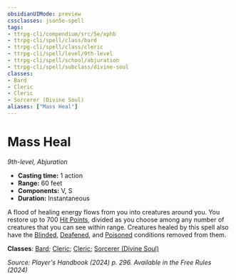```yaml
---
obsidianUIMode: preview
cssclasses: json5e-spell
tags:
- ttrpg-cli/compendium/src/5e/xphb
- ttrpg-cli/spell/class/bard
- ttrpg-cli/spell/class/cleric
- ttrpg-cli/spell/level/9th-level
- ttrpg-cli/spell/school/abjuration
- ttrpg-cli/spell/subclass/divine-soul
classes:
- Bard
- Cleric
- Cleric
- Sorcerer (Divine Soul)
aliases: ["Mass Heal"]
---
```

# Mass Heal
*9th-level, Abjuration*  

- **Casting time:** 1 action
- **Range:** 60 feet
- **Components:** V, S
- **Duration:** Instantaneous

A flood of healing energy flows from you into creatures around you. You restore up to 700 [Hit Points](3-Compendium/rules/variant-rules/hit-points-xphb.md), divided as you choose among any number of creatures that you can see within range. Creatures healed by this spell also have the [Blinded](3-Compendium/rules/conditions.md#Blinded), [Deafened](3-Compendium/rules/conditions.md#Deafened), and [Poisoned](3-Compendium/rules/conditions.md#Poisoned) conditions removed from them.

**Classes**: [Bard](list-spells-classes-bard); [Cleric](list-spells-classes-cleric); [Cleric](list-spells-classes-cleric); [Sorcerer (Divine Soul)](list-spells-classes-sorcerer-xphb-divine-soul-xge)

*Source: Player's Handbook (2024) p. 296. Available in the Free Rules (2024)*